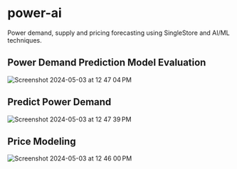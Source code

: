 # power-ai
Power demand, supply and pricing forecasting using SingleStore and AI/ML techniques.

## Power Demand Prediction Model Evaluation
![Screenshot 2024-05-03 at 12 47 04 PM](https://github.com/ayushpai/power-ai/assets/43297680/f4510f5f-88b5-4fb3-8b19-4e49766868f2)

## Predict Power Demand
![Screenshot 2024-05-03 at 12 47 39 PM](https://github.com/ayushpai/power-ai/assets/43297680/a0e58961-a81f-40e6-b3d5-f117dd21c89d)

## Price Modeling
![Screenshot 2024-05-03 at 12 46 00 PM](https://github.com/ayushpai/power-ai/assets/43297680/0a786f09-c54a-436c-aa6d-486df1726454)

 
